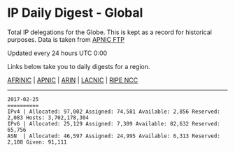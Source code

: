 # IP Daily Digest - Global

Total IP delegations for the Globe. This is kept as a record for historical purposes. Data is taken from [APNIC FTP](https://ftp.apnic.net/)

Updated every 24 hours UTC 0:00

Links below take you to daily digests for a region.

[AFRINIC](./archives/AFRINIC/) | [APNIC](./archives/APNIC/) | [ARIN](./archives/ARIN/) | [LACNIC](./archives/LACNIC/) | [RIPE NCC](./archives/RIPE_NCC/)

---

```
2017-02-25
==========
IPv4 | Allocated: 97,002 Assigned: 74,581 Available: 2,856 Reserved: 2,083 Hosts: 3,702,178,304
IPv6 | Allocated: 25,129 Assigned: 7,309 Available: 82,632 Reserved: 65,756
ASN  | Allocated: 46,597 Assigned: 24,995 Available: 6,313 Reserved: 2,108 Given: 91,111
```